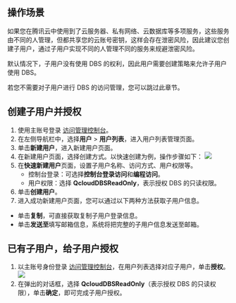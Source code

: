 ## 操作场景  
如果您在腾讯云中使用到了云服务器、私有网络、云数据库等多项服务，这些服务由不同的人管理，但都共享您的云账号密钥，这样会存在泄密风险，因此建议您创建子用户，通过子用户实现不同的人管理不同的服务来规避泄密风险。

默认情况下，子用户没有使用 DBS 的权利，因此用户需要创建策略来允许子用户使用 DBS。

若您不需要对子用户进行 DBS 的访问管理，您可以跳过此章节。

## 创建子用户并授权 
1. 使用主账号登录 [访问管理控制台](https://console.cloud.tencent.com/cam)。
2. 在左侧导航栏中，选择**用户** > **用户列表**，进入用户列表管理页面。 
3. 单击**新建用户**，进入新建用户页面。
4. 在新建用户页面，选择创建方式。以快速创建为例，操作步骤如下：
![](https://main.qcloudimg.com/raw/2d440534f58569616876781850a85fea.png)
5. 在**快速新建用户**页面，设置子用户名称、访问方式、用户权限等。
   - 控制台登录：可选择**控制台登录访问**和**编程访问**。
   - 用户权限：选择 **QcloudDBSReadOnly**，表示授权 DBS 的只读权限。
6. 单击**创建用户**。
7. 进入成功新建用户页面，您可以通过以下两种方法获取子用户信息。
  - 单击**复制**，可直接获取复制子用户登录信息。
  - 单击**发送至**填写邮箱信息，系统将把完整的子用户信息发送至邮箱。

## 已有子用户，给子用户授权
1. 以主账号身份登录 [访问管理控制台](https://console.cloud.tencent.com/cam)，在用户列表选择对应子用户，单击**授权**。
![](https://main.qcloudimg.com/raw/aad4942744471bc4ff29c9f2f01b242d.png)
2. 在弹出的对话框，选择 **QcloudDBSReadOnly**（表示授权 DBS 的只读权限），单击**确定**，即可完成子用户授权。

